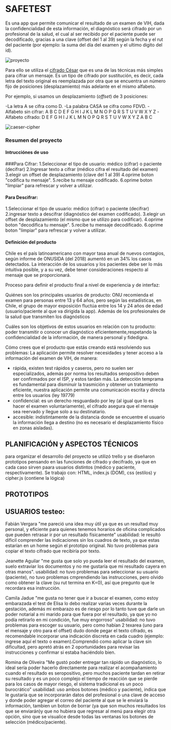 # SAFETEST

Es una app que permite comunicar el resultado de un examen de VIH, dada la confidencialidad de esta información, el diagnóstico será cifrado por un profesional de la salud, el cual al ser recibido por el paciente puede ser decodificado, gracias a una clave (offset del 1 al 39) según la fecha y el rut del paciente (por ejemplo: la suma del día del examen y el ultimo digito del id).

![proyecto](https://raw.githubusercontent.com/andreaaguilar3a/andreaaguilar3aSCL011-Cipher/master/proyecto.jpg)

Para ello se utiliza el [cifrado César](https://en.wikipedia.org/wiki/Caesar_cipher) que es una de las técnicas más simples para cifrar un mensaje. Es un tipo de cifrado por sustitución, es decir, cada letra del texto original es reemplazada por otra que se encuentra un número fijo de posiciones (desplazamiento) más adelante en el mismo alfabeto.

Por ejemplo, si usamos un desplazamiento (_offset_) de 3 posiciones:

-La letra A se cifra como D.
-La palabra CASA se cifra como FDVD.
-Alfabeto sin cifrar: A B C D E F G H I J K L M N O P Q R S T U V W X Y Z
-Alfabeto cifrado: D E F G H I J K L M N O P Q R S T U V W X Y Z A B C

![caeser-cipher](https://upload.wikimedia.org/wikipedia/commons/thumb/2/2b/Caesar3.svg/2000px-Caesar3.svg.png)

### Resumen del proyecto

#### Intrucciónes de uso

###Para Cifrar:
1.Seleccionar el tipo de usuario: médico (cifrar) o paciente (decifrar)
2.Ingresar texto a cifrar (médico cifra el resultado del examen)
3.elegir un offset de desplazamiento (clave del 1 al 39)
4.oprime boton "codifica tu mensaje".
5.recibe tu mensaje codificado.
6.oprime boton "limpiar" para refrescar y volver a utilizar.

#### Para Descifrar:
1.Seleccionar el tipo de usuario: médico (cifrar) o paciente (decifrar)
2.ingresar texto a descifrar (diagnóstico del examen codificado).
3.elegir un offset de desplazamiento (el mismo que se utilizo para codificar).
4.oprime boton "decodifica tu mensaje".
5.recibe tu mensaje decodificado.
6.oprime boton "limpiar" para refrescar y volver a utilizar.

#### Definición del producto
Chile es el país latinoamericano con mayor tasa anual de nuevos contagios, según informe de ONUSIDA (del 2018) aumentó en un 34% los casos detectados.
La interacción de los usuarios y los pacientes debe ser lo más intuitiva posible, y a su vez, debe tener consideraciones respecto al mensaje que se proporcionará.

Proceso para definir el producto final a nivel de experiencia y de interfaz:

Quiénes son los principales usuarios de producto: ONU recomienda el examen para personas entre 13 y 64 años, pero según las estadísticas, en Chile, el grupo de mayor exposición fluctúa entre los 14 y 24 años de edad (usuario/paciente al que va dirigida la app). Además de los profesionales de la salud que transmiten los diagnósticos

Cuáles son los objetivos de estos usuarios en relación con tu producto: poder transmitir o conocer un diagnóstico eficientemente,respetando la confidencialidad de la información, de manera personal y fidedigna.

Cómo crees que el producto que estás creando está resolviendo sus problemas: 
La aplicación permite resolver necesidades y tener acceso a la información del examen de VIH, de manera:
- rápida, existen test rápidos y caseros, pero no suelen ser especializados, además por norma los resultados seropositivo deben ser confirmados por el ISP, y estos tardan más. La detección temprama es fundamental para disminuir la trasmición y obtener un tratamiento eficiente, nuestra aplicación permite una comunicación escrita y directa entre los usuarios (ley 19779) 
- confidencial: es un derecho resguardado por ley (al igual que lo es hacer el examen voluntariamente), el cifrado asegura que el mensaje sea reervado y llegue solo a su destinatario.
- accesible: indistintamente de la distancia donde se encuentre el usuario la información llega a destino (no es necesario el desplazamiento físico en zonas aisladas).

## PLANIFICACIÓN y ASPECTOS TÉCNICOS
para organizar el desarrollo del proyecto se utilizó trello y se diseñaron prototipos pensando en las funciones de cifrado y decifrado, ya que en cada caso sirven paara usuarios distintos (médico y paciente, respectivamente).
Se trabajo con: HTML, index.js (DOM), css (estilos) y cipher.js (contiene la lógica)


## PROTOTIPOS


## USUARIOS testeo:
Fabián Vergara
"me pareció una idea muy útil ya que es un resultad muy personal, y eficiente para quienes tenemos horarios de oficina complicados que pueden retrasar ir por un resultado físicamente"
usabilidad: le resultó díficil comprender las indicaciones sin los cuadros de texto, ya que estas estarían en un home según el prototipo original. No tuvo problemas para copiar el texto cifrado que recibiría por texto.

Jeanette Aguilar
"me gusta que solo yo pueda leer el resultado del examen, suelo extraviar los documentos y no me gustaría que mi resultado cayera en otras manos".
usabilidad: no tuvo problemas para seleccionar su usuario (paciente), no tuvo problemas cmprendiendo las instrucciones, pero olvido como obtener la clave (su rut termina en K=0), así que pregunto que le recordara esa instrucción.

Camila Jadue
"me gusta no tener que ir a buscar el examen, como estoy embarazada el test de Elisa lo debo realizar varias veces durante la gestación, además mi embarazo es de riesgo por lo tanto tuve que darle un poder notarial a mi marido para que fuera por el resultado, ya que yo no podía retirarlo en mi condición, fue muy engorroso"
usabilidad: no tuvo problemas para escoger su usuario, pero como habían 2 texarea (uno para el mensaje y otro para el offset) dudo donde pegar el texto cifrado, es recomendable incorporar una indicación discreta en cada cuadro (ejemplo: ingrese aquí el texto o examen).Comprendió como aplicar la clave sin dificultad, pero apretó atrás en 2 oportunidades para revisar las instrucciones y confirmar si estaba haciéndolo bien.

Romina de Oliveira
"Me gustó poder entregar tan rápido un diagnóstico, lo ideal sería poder hacerlo directamente para realizar el acompañamiento cuando el resultado es seropositivo, pero muchos paciente tardan en retirar su resultado y es un poco complejo el tiempo de reacción que se pierde para los casos de mayor riesgo, el sistema tradicional es un poco burocrático"
usabilidad: uso ambos botones (médico y paciente), indica que le gustaría que se incorporarán datos del profesional o una clave de acceso y donde poder agregar el correo del paciente al que se le enviará la información, tambien un boton de borrar (ya que son muchos resultados los que se enviarán)y que no hubiera que regresar al menú para elegir otra opción, sino que se visualice desde todas las ventanas los botones de selección (médico/paciente).
